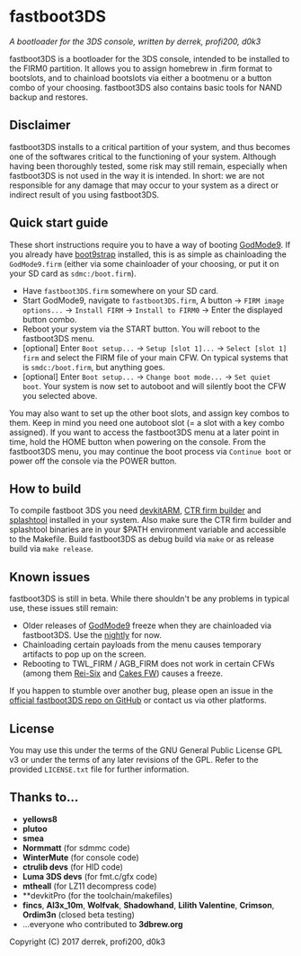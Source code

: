 # fastboot3DS
_A bootloader for the 3DS console, written by derrek, profi200, d0k3_

fastboot3DS is a bootloader for the 3DS console, intended to be installed to the FIRM0 partition. It allows you to assign homebrew in .firm format to bootslots, and to chainload bootslots via either a bootmenu or a button combo of your choosing. fastboot3DS also contains basic tools for NAND backup and restores.

## Disclaimer
fastboot3DS installs to a critical partition of your system, and thus becomes one of the softwares critical to the functioning of your system. Although having been thoroughly tested, some risk may still remain, especially when fastboot3DS is not used in the way it is intended. In short: we are not responsible for any damage that may occur to your system as a direct or indirect result of you using fastboot3DS.

## Quick start guide
These short instructions require you to have a way of booting [GodMode9](https://github.com/d0k3/GodMode9). If you already have [boot9strap](https://github.com/SciresM/boot9strap) installed, this is as simple as chainloading the `GodMode9.firm` (either via some chainloader of your choosing, or put it on your SD card as `sdmc:/boot.firm`).
* Have `fastboot3DS.firm` somewhere on your SD card.
* Start GodMode9, navigate to `fastboot3DS.firm`, A button -> `FIRM image options...` -> `Install FIRM` -> `Install to FIRM0` -> Enter the displayed button combo.
* Reboot your system via the START button. You will reboot to the fastboot3DS menu.
* [optional] Enter `Boot setup...` -> `Setup [slot 1]...` -> `Select [slot 1] firm` and select the FIRM file of your main CFW. On typical systems that is `smdc:/boot.firm`, but anything goes.
* [optional] Enter `Boot setup...` -> `Change boot mode...` -> `Set quiet boot`. Your system is now set to autoboot and will silently boot the CFW you selected above.

You may also want to set up the other boot slots, and assign key combos to them. Keep in mind you need one autoboot slot (= a slot with a key combo assigned). If you want to access the fastboot3DS menu at a later point in time, hold the HOME button when powering on the console. From the fastboot3DS menu, you may continue the boot process via `Continue boot` or power off the console via the POWER button.

## How to build
To compile fastboot 3DS you need [devkitARM](https://sourceforge.net/projects/devkitpro/), [CTR firm builder](https://github.com/derrekr/ctr_firm_builder) and [splashtool](https://github.com/profi200/splashtool) installed in your system. Also make sure the CTR firm builder and splashtool binaries are in your $PATH environment variable and accessible to the Makefile. Build fastboot3DS as debug build via `make` or as release build via `make release`.

## Known issues
fastboot3DS is still in beta. While there shouldn't be any problems in typical use, these issues still remain:
* Older releases of [GodMode9](https://github.com/d0k3/GodMode9) freeze when they are chainloaded via fastboot3DS. Use the [nightly](https://d0k3.secretalgorithm.com/) for now.
* Chainloading certain payloads from the menu causes temporary artifacts to pop up on the screen.
* Rebooting to TWL_FIRM / AGB_FIRM does not work in certain CFWs (among them [Rei-Six](https://github.com/CrimsonMaple/Rei-Six) and [Cakes FW](https://github.com/mid-kid/CakesForeveryWan)) causes a freeze.

If you happen to stumble over another bug, please open an issue in the [official fastboot3DS repo on GitHub](https://github.com/derrek/fastboot3DS/issues) or contact us via other platforms.

## License
You may use this under the terms of the GNU General Public License GPL v3 or under the terms of any later revisions of the GPL. Refer to the provided `LICENSE.txt` file for further information.

## Thanks to...
* **yellows8**
* **plutoo**
* **smea**
* **Normmatt** (for sdmmc code)
* **WinterMute** (for console code)
* **ctrulib devs** (for HID code)
* **Luma 3DS devs** (for fmt.c/gfx code)
* **mtheall** (for LZ11 decompress code)
* **devkitPro (for the toolchain/makefiles)
* **fincs**, **Al3x_10m**, **Wolfvak**, **Shadowhand**, **Lilith Valentine**, **Crimson**, **Ordim3n** (closed beta testing)
* ...everyone who contributed to **3dbrew.org**

Copyright (C) 2017 derrek, profi200, d0k3
